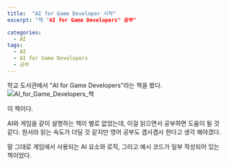 ```yaml
---
title:  "AI for Game Developer 시작"
excerpt: "책 "AI for Game Developers" 공부"

categories:
  - AI
tags:
  - AI 
  - AI for Game Developers
  - 공부
---
```


학교 도서관에서 "AI for Game Developers"라는 책을 봤다.
![AI_for_Game_Developers_책](https://user-images.githubusercontent.com/41438361/85862194-66a5b980-b7fc-11ea-9505-4b929b9b7fcb.jpg)

이 책이다.

AI와 게임을 같이 설명하는 책이 별로 없었는데, 이걸 읽으면서 공부하면 도움이 될 것 같다.
원서라 읽는 속도가 더딜 것 같지만 영어 공부도 겸사겸사 한다고 생각 해야겠다.

말 그대로 게임에서 사용되는 AI 요소와 로직, 그리고 예시 코드가 일부 작성되어 있는 책이었다.
